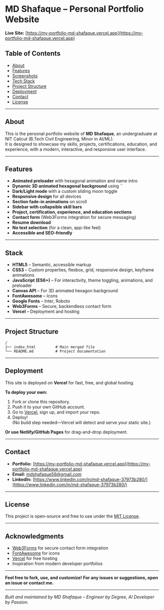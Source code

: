 

# MD Shafaque – Personal Portfolio Website

**Live Site:** [https://my-portfolio-md-shafaque.vercel.app](https://my-portfolio-md-shafaque.vercel.app)



## Table of Contents

- [About](#about)
- [Features](#features)
- [Screenshots](#screenshots)
- [Tech Stack](#tech-stack)
- [Project Structure](#project-structure)
- [Deployment](#deployment)
- [Contact](#contact)
- [License](#license)

---

## About

This is the personal portfolio website of **MD Shafaque**, an undergraduate at NIT Calicut (B.Tech Civil Engineering, Minor in AI/ML).  
It is designed to showcase my skills, projects, certifications, education, and experience, with a modern, interactive, and responsive user interface.

---

## Features

- **Animated preloader** with hexagonal animation and name intro
- **Dynamic 3D animated hexagonal background** using ``
- **Dark/Light mode** with a custom sliding moon toggle
- **Responsive design** for all devices
- **Section fade-in animations** on scroll
- **Sidebar with collapsible skill bars**
- **Project, certification, experience, and education sections**
- **Contact form** (Web3Forms integration for secure messaging)
- **Resume download**
- **No text selection** (for a clean, app-like feel)
- **Accessible and SEO-friendly**

---

## Stack

- **HTML5** – Semantic, accessible markup
- **CSS3** – Custom properties, flexbox, grid, responsive design, keyframe animations
- **JavaScript (ES6+)** – For interactivity, theme toggling, animations, and preloader
- **Canvas API** – For 3D animated hexagon background
- **FontAwesome** – Icons
- **Google Fonts** – Inter, Roboto
- **Web3Forms** – Secure, backendless contact form
- **Vercel** – Deployment and hosting

---

## Project Structure

```
/
├── index.html         # Main merged file
└── README.md          # Project documentation
```

---

## Deployment

This site is deployed on **Vercel** for fast, free, and global hosting.

**To deploy your own:**
1. Fork or clone this repository.
2. Push it to your own GitHub account.
3. Go to [Vercel](https://vercel.com/), sign up, and import your repo.
4. Deploy!  
   (No build step needed—Vercel will detect and serve your static site.)

**Or use Netlify/GitHub Pages** for drag-and-drop deployment.

---

## Contact

- **Portfolio:** [https://my-portfolio-md-shafaque.vercel.app](https://my-portfolio-md-shafaque.vercel.app)
- **Email:** mdshafaque56@gmail.com
- **LinkedIn:** [https://www.linkedin.com/in/md-shafaque-37973b280/](https://www.linkedin.com/in/md-shafaque-37973b280/)


---

## License

This project is open-source and free to use under the [MIT License](LICENSE).

---

## Acknowledgments

- [Web3Forms](https://web3forms.com/) for secure contact form integration
- [FontAwesome](https://fontawesome.com/) for icons
- [Vercel](https://vercel.com/) for free hosting
- Inspiration from modern developer portfolios

---

**Feel free to fork, use, and customize! For any issues or suggestions, open an issue or contact me.**

---

*Built and maintained by MD Shafaque – Engineer by Degree, AI Developer by Passion.*
